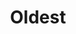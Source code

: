 ---
title: 'Oldest'
icon: 'icon.png'
redirect: '/techs/all/orderby:date/orderdir:asc'

content:
    items: 
        - '@page.children': '/techs/all'
    order:
        by: date
        dir: asc
    filter:
        published: true
        type: 'tech'
    limit: 4
---
